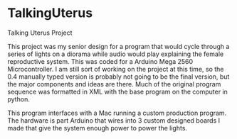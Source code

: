 TalkingUterus
=============

Talking Uterus Project

This project was my senior design for a program that would cycle through a series of lights on a diorama while audio would play
explaining the female reproductive system. This was coded for a Arduino Mega 2560 Microcontroller. I am still sort of working on the project
at this time, so the 0.4 manually typed version is probably not going to be the final version, but the major components and
ideas are there. Much of the original program sequence was formatted in XML with the base program on the computer in python. 

This program interfaces with a Mac running a custom production program. The hardware is part Arduino that wires into 3
custom designed boards I made that give the system enough power to power the lights.
